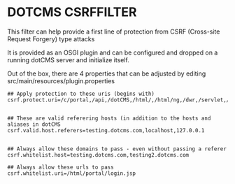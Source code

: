 # DOTCMS CSRFFILTER

This filter can help provide a first line of protection from CSRF (Cross-site Request Forgery) type attacks

It is provided as an OSGI plugin and can be configured and dropped on a running dotCMS server and initialize itself.  

Out of the box, there are 4 properties that can be adjusted by editing src/main/resources/plugin.properties

```
## Apply protection to these uris (begins with)
csrf.protect.uri=/c/portal,/api,/dotCMS,/html/,/html/ng,/dwr,/servlet,/DotAjaxDirector,/dotScheduledJobs,/dotTailLogServlet,/categoriesServlet,/JSONTags


## These are valid referering hosts (in addition to the hosts and aliases in dotCMS
csrf.valid.host.referers=testing.dotcms.com,localhost,127.0.0.1


## Always allow these domains to pass - even without passing a referer
csrf.whitelist.host=testing.dotcms.com,testing2.dotcms.com

## Always allow these urls to pass
csrf.whitelist.uri=/html/portal/login.jsp

```